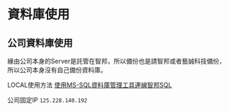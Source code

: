 # 資料庫使用

## 公司資料庫使用

緣由公司本身的Server是託管在智邦，所以備份也是請智邦或者藝誠科技備份，所以公司本身沒有自己備份資料庫。

<!-- 因為要提供固定IP給智邦去開，這點公司本身也沒有固定IP可以使用，已經有跟中華電信申請非固定式IP [中華電信專區](https://csapp.cht.com.tw/CustService/WEB/portal-web.html#/)  -->

<!-- 事後尹星後端工程師要拿取資料的話，需要再去請跟智邦協助 [智邦生活館](bizmail@corp.url.com.tw). -->

LOCAL使用方法 [使用MS-SQL資料庫管理工具連線智邦SQL](https://help.url.com.tw/2876.html)

公司固定IP `125.228.140.192`